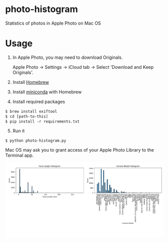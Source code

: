# photo-histogram
Statistics of photos in Apple Photo on Mac OS

# Usage

1. In Apple Photo, you may need to download Originals. 

   Apple Photo -> Settings -> iCloud tab -> Select 'Download and Keep Originals'.

2. Install [Homebrew](https://brew.sh)

3. Install [miniconda](https://formulae.brew.sh/cask/miniconda) with Homebrew

4. Install required packages

```
$ brew install exiftool
$ cd [path-to-this]
$ pip install -r requirements.txt
```

5. Run it

```
$ python photo-histogram.py
```

Mac OS may ask you to grant access of your Apple Photo Library to the
Terminal app.

![Sample Image](image/histogram.png)
